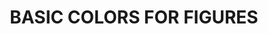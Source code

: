 ---
title: "BASIC COLORS FOR FIGURES"
price: "TBA"
desc: "Opis nije dostupan"
img_path: "/assets/img/A.MIG-7027.jpg"
brand: AMMO
available: true
cat: "acrylics"
subcat: "ACRYLIC FIGURES SETS   (4 x 17mL jars) new formula for figures!"
subsubcat: "SS"
---